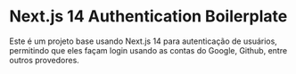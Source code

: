 # Next.js 14 Authentication Boilerplate

Este é um projeto base usando Next.js 14 para autenticação de usuários, permitindo que eles façam login usando as contas do Google, Github, entre outros provedores.
